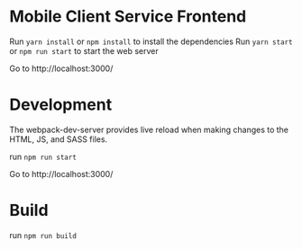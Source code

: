 # Mobile Client Service Frontend

Run `yarn install` or `npm install` to install the dependencies
Run `yarn start` or `npm run start` to start the web server
  
  Go to http://localhost:3000/

# Development
The webpack-dev-server provides live reload when making changes to the HTML, JS, and SASS files.

run `npm run start`

Go to http://localhost:3000/

# Build
run `npm run build`